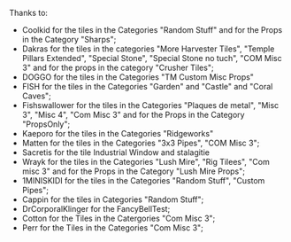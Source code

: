 Thanks to:
- Coolkid for the tiles in the Categories "Random Stuff" and for the Props in the Category "Sharps";
- Dakras for the tiles in the categories "More Harvester Tiles", "Temple Pillars Extended", "Special Stone", "Special Stone no tuch", "COM Misc 3" and for the props in the category "Crusher Tiles";
- DOGGO for the tiles in the Categories "TM Custom Misc Props"
- FISH for the tiles in the Categories "Garden" and "Castle" and "Coral Caves";
- Fishswallower for the tiles in the Categories "Plaques de metal", "Misc 3", "Misc 4", "Com Misc 3" and for the Props in the Category "PropsOnly";
- Kaeporo for the tiles in the Categories "Ridgeworks"
- Matten for the tiles in the Categories "3x3 Pipes", "COM Misc 3";
- Sacretis for the tile Industrial Window and stalagitie
- Wrayk for the tiles in the Categories "Lush Mire", "Rig Tilees", "Com misc 3" and for the Props in the Category "Lush Mire Props";
- 1MINISKIDI for the tiles in the Categories "Random Stuff", "Custom Pipes";
- Cappin for the tiles in Categories "Random Stuff";
- DrCorporalKlinger for the FancyBellTest;
- Cotton for the Tiles in the Catergories "Com Misc 3";
- Perr for the Tiles in the Categories "Com Misc 3";